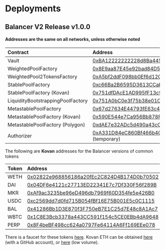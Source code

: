 # Deployments

## Balancer V2 Release v1.0.0

#### Addresses are the same on all networks, unless otherwise noted

| **Contract** | **Address** | Commit |
| :--- | :--- | :--- |
| Vault | [0xBA12222222228d8Ba445958a75a0704d566BF2C8](https://etherscan.io/address/0xBA12222222228d8Ba445958a75a0704d566BF2C8) | [c5b42e8cd4ffe62a82ba85263eac498df7a913b5](https://github.com/balancer-labs/balancer-v2-monorepo/tree/c5b42e8cd4ffe62a82ba85263eac498df7a913b5) |
| WeightedPoolFactory | [0x8E9aa87E45e92bad84D5F8DD1bff34Fb92637dE9](https://etherscan.io/address/0x8E9aa87E45e92bad84D5F8DD1bff34Fb92637dE9) | [c5b42e8cd4ffe62a82ba85263eac498df7a913b5](https://github.com/balancer-labs/balancer-v2-monorepo/tree/c5b42e8cd4ffe62a82ba85263eac498df7a913b5) |
| WeightedPool2TokensFactory | [0xA5bf2ddF098bb0Ef6d120C98217dD6B141c74EE0](https://etherscan.io/address/0xA5bf2ddF098bb0Ef6d120C98217dD6B141c74EE0) | [f02bc946a10ce713bd2365bb068c8dd8d87b5226](https://github.com/balancer-labs/balancer-v2-monorepo/tree/f02bc946a10ce713bd2365bb068c8dd8d87b5226) |
| StablePoolFactory | [0xc66Ba2B6595D3613CCab350C886aCE23866EDe24](https://etherscan.io/address/0xc66Ba2B6595D3613CCab350C886aCE23866EDe24) | [ad1442113b26ec22081c2047e2ec95355a7f12ba](https://github.com/balancer-labs/balancer-v2-monorepo/commit/ad1442113b26ec22081c2047e2ec95355a7f12ba) |
| StablePoolFactory \(Kovan\) | [0x751dfDAcE1AD995fF13c927f6f761C6604532c79](https://kovan.etherscan.io/address/0x751dfDAcE1AD995fF13c927f6f761C6604532c79) |  |
| LiquidityBootstrappingPoolFactory | [0x751A0bC0e3f75b38e01Cf25bFCE7fF36DE1C87DE](https://etherscan.io/address/0x751A0bC0e3f75b38e01Cf25bFCE7fF36DE1C87DE) |  |
| MetastablePoolFactory | [0x67d27634E44793fE63c467035E31ea8635117cd4](https://etherscan.io/address/0x67d27634E44793fE63c467035E31ea8635117cd4) |  |
| MetastablePoolFactory \(Kovan\) | [0x590E544e7Ca956Bb878F8C873E82e65550d67D2F](https://kovan.etherscan.io/address/0x590E544e7Ca956Bb878F8C873E82e65550d67D2F) |  |
| MetastablePoolFactory \(Polygon\) | [0xdAE7e32ADc5d490a43cCba1f0c736033F2b4eFca](https://polygonscan.com/address/0xdAE7e32ADc5d490a43cCba1f0c736033F2b4eFca) |  |
| Authorizer | [0xA331D84eC860Bf466b4CdCcFb4aC09a1B43F3aE6](https://etherscan.io/address/0xA331D84eC860Bf466b4CdCcFb4aC09a1B43F3aE6) \(temporary\) | [c5b42e8cd4ffe62a82ba85263eac498df7a913b5](https://github.com/balancer-labs/balancer-v2-monorepo/tree/c5b42e8cd4ffe62a82ba85263eac498df7a913b5) |

The following are **Kovan** addresses for the Balancer versions of common tokens

| **Token** | **Address** |
| :--- | :--- |
| WETH | [0x02822e968856186a20fEc2C824D4B174D0b70502](https://kovan.etherscan.io/address/0x02822e968856186a20fEc2C824D4B174D0b70502) |
| DAI | [0x04DF6e4121c27713ED22341E7c7Df330F56f289B](https://kovan.etherscan.io/address/0x04DF6e4121c27713ED22341E7c7Df330F56f289B)      |
| MKR | [0xAf9ac3235be96eD496db7969f60D354fe5e426B0](https://kovan.etherscan.io/address/0xAf9ac3235be96eD496db7969f60D354fe5e426B0) |
| USDC | [0xc2569dd7d0fd715B054fBf16E75B001E5c0C1115](https://kovan.etherscan.io/address/0xc2569dd7d0fd715B054fBf16E75B001E5c0C1115) |
| BAL | [0x41286Bb1D3E870f3F750eB7E1C25d7E48c8A1Ac7](https://kovan.etherscan.io/address/0x41286Bb1D3E870f3F750eB7E1C25d7E48c8A1Ac7) |
| WBTC | [0x1C8E3Bcb3378a443CC591f154c5CE0EBb4dA9648](https://kovan.etherscan.io/address/0x1C8E3Bcb3378a443CC591f154c5CE0EBb4dA9648) |
| PERP | [0x8F4beBF498cc624a0797Fe64114A6Ff169EEe078](https://kovan.etherscan.io/address/0x8F4beBF498cc624a0797Fe64114A6Ff169EEe078) |

There is a faucet for these tokens [here](https://balancer-faucet.on.fleek.co/). Kovan ETH can be obtained [here](https://faucet.kovan.network/%20) \(with a GitHub account\), or [here](https://app.mycrypto.com/faucet) \(low volume\).

